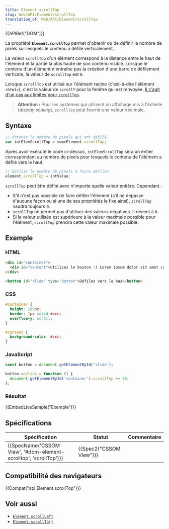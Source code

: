 ```yaml
---
title: Element.scrollTop
slug: Web/API/Element/scrollTop
translation_of: Web/API/Element/scrollTop
---
```

{{APIRef("DOM")}}

La propriété **`Element.scrollTop`** permet d'obtenir ou de définir le nombre de pixels sur lesquels le contenu a défilé verticalement.

La valeur `scrollTop` d'un élément correspond à la distance entre le haut de l'élément et la partie la plus haute de son contenu visible. Lorsque le contenu d'un élément n'entraîne pas la création d'une barre de défilement verticale, la valeur de `scrollTop` est `0`.

Lorsque `scrollTop` est utilisé sur l'élément racine (c'est-à-dire l'élément `<html>`), c'est la valeur de `scrollY` pour la fenêtre qui est renvoyée. [Il s'agit d'un cas aux limites pour `scrollTop`](https://www.w3.org/TR/2016/WD-cssom-view-1-20160317/#dom-element-scrolltop).

> **Attention :** Pour les systèmes qui utilisent un affichage mis à l'échelle (_display scaling_), `scrollTop` peut fournir une valeur décimale.

## Syntaxe

```js
// Obtenir le nombre de pixels qui ont défilé.
var intElemScrollTop = someElement.scrollTop;
```

Après avoir exécuté le code ci-dessus, `intElemScrollTop` sera un entier correspondant au nombre de pixels pour lesquels le contenu de l'élément a défilé vers le haut.

```js
// Définir le nombre de pixels à faire défiler.
element.scrollTop = intValue;
```

`scrollTop` peut être défini avec n'importe quelle valeur entière. Cependant :

- S'il n'est pas possible de faire défiler l'élément (s'il ne dépasse d'aucune façon ou si une de ses propriétés le fixe ainsi), `scrollTop` vaudra toujours `0`.
- `scrollTop` ne permet pas d'utiliser des valeurs négatives. Il revient à `0`.
- Si la valeur utilisée est supérieure à la valeur maximale possible pour l'élément, `scrollTop` prendra cette valeur maximale possible.

## Exemple

### HTML

```html
<div id="container">
  <div id="content">Utilisez le bouton :) Lorem ipsum dolor sit amet consectetur adipisicing elit. Inventore harum adipisci earum placeat itaque, minima neque ipsam, incidunt corporis quod magnam corrupti, ut fugiat beatae quis dolor. Nisi, distinctio repellat!! Lorem ipsum dolor sit amet consectetur adipisicing elit. Inventore harum adipisci earum placeat itaque, minima neque ipsam, incidunt corporis quod magnam corrupti, ut fugiat beatae quis dolor. Nisi, distinctio repellat!! Lorem ipsum dolor sit amet consectetur adipisicing elit. Inventore harum adipisci earum placeat itaque, minima neque ipsam, incidunt corporis quod magnam corrupti, ut fugiat beatae quis dolor. Nisi, distinctio repellat!! Lorem ipsum dolor sit amet consectetur adipisicing elit. Inventore harum adipisci earum placeat itaque, minima neque ipsam, incidunt corporis quod magnam corrupti, ut fugiat beatae quis dolor. Nisi, distinctio repellat!! Lorem ipsum dolor sit amet consectetur adipisicing elit. Inventore harum adipisci earum placeat itaque, minima neque ipsam, incidunt corporis quod magnam corrupti, ut fugiat beatae quis dolor. Nisi, distinctio repellat!! Lorem ipsum dolor sit amet consectetur adipisicing elit. Inventore harum adipisci earum placeat itaque, minima neque ipsam, incidunt corporis quod magnam corrupti, ut fugiat beatae quis dolor. Nisi, distinctio repellat!!</div>
</div>

<button id="slide" type="button">Défilez vers le bas</button>
```

### CSS

```css
#container {
  height: 100px;
  border: 1px solid #ccc;
  overflow-y: scroll;
}

#content {
  background-color: #ccc;
}
```

### JavaScript

```js
const button = document.getElementById('slide');

button.onclick = function () {
  document.getElementById('container').scrollTop += 20;
};
```

### Résultat

{{EmbedLiveSample("Exemple")}}

## Spécifications

| Spécification                                                                            | Statut                           | Commentaire |
| ---------------------------------------------------------------------------------------- | -------------------------------- | ----------- |
| {{SpecName('CSSOM View', '#dom-element-scrolltop', 'scrollTop')}} | {{Spec2("CSSOM View")}} |             |

## Compatibilité des navigateurs

{{Compat("api.Element.scrollTop")}}

## Voir aussi

- [`Element.scrollLeft`](/fr/docs/Web/API/Element/scrollLeft)
- [`Element.scrollTo()`](/fr/docs/Web/API/Element/scrollTo)
